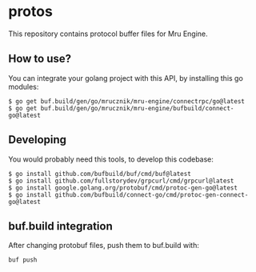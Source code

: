 # protos

This repository contains protocol buffer files for Mru Engine.

## How to use?

You can integrate your golang project with this API, by installing this go modules:
```shell
$ go get buf.build/gen/go/mrucznik/mru-engine/connectrpc/go@latest
$ go get buf.build/gen/go/mrucznik/mru-engine/bufbuild/connect-go@latest
```

## Developing

You would probably need this tools, to develop this codebase:
```shell
$ go install github.com/bufbuild/buf/cmd/buf@latest
$ go install github.com/fullstorydev/grpcurl/cmd/grpcurl@latest
$ go install google.golang.org/protobuf/cmd/protoc-gen-go@latest
$ go install github.com/bufbuild/connect-go/cmd/protoc-gen-connect-go@latest
```

## buf.build integration

After changing protobuf files, push them to buf.build with:
```shell
buf push
```
